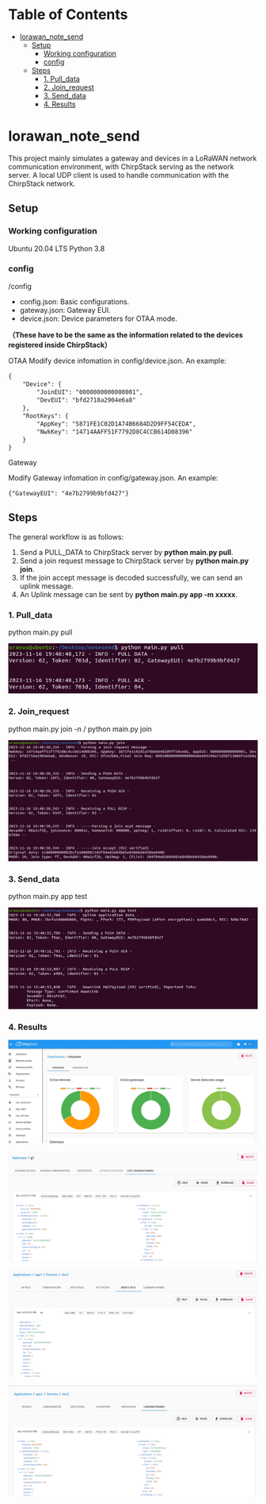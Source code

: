 Table of Contents
=================

* [lorawan_note_send](#lorawan_note_send)
   * [Setup](#setup)
      * [Working configuration](#working-configuration)
      * [config](#config)
   * [Steps](#steps)
      * [1. Pull_data](#1-pull_data)
      * [2. Join_request](#2-join_request)
      * [3. Send_data](#3-send_data)
      * [4. Results](#4-results)


# lorawan_note_send

This project mainly simulates a gateway and devices in a LoRaWAN network communication environment, with ChirpStack serving as the network server. A local UDP client is used to handle communication with the ChirpStack network.

## Setup
### Working configuration
Ubuntu 20.04 LTS
Python 3.8

### config
/config

+ config.json: Basic configurations.
+ gateway.json: Gateway EUI.
+ device.json: Device parameters for OTAA mode.

<strong>（These have to be the same as the information related to the devices registered inside ChirpStack）</strong>

OTAA
Modify device infomation in config/device.json. An example:

```
{
    "Device": {
        "JoinEUI": "0000000000000001",
        "DevEUI": "bfd2718a2904e6a8"
    },
    "RootKeys": {
        "AppKey": "5871FE1C02D1A74B6684D2D9FF54CEDA",
        "NwkKey": "14714AAFF51F7792D8C4CCB614D08396"
    }
}
```

Gateway

Modify Gateway infomation in config/gateway.json. An example:

```
{"GatewayEUI": "4e7b2799b9bfd427"}
```

## Steps

The general workflow is as follows:

1. Send a PULL_DATA to ChirpStack server by <strong>python main.py pull</strong>.
2. Send a join request message to ChirpStack server by <strong>python main.py join</strong>.
3. If the join accept message is decoded successfully, we can send an uplink message.
4. An Uplink message can be sent by <strong>python main.py app -m xxxxx</strong>.

### 1. Pull_data
python main.py pull


![1](images/1.png)

### 2. Join_request
python main.py join -n / python main.py join


![2](images/2.png)

### 3. Send_data
python main.py app test


![3](images/3.png)

### 4. Results

![4](images/4.png)

![5](images/5.png)

![6](images/6.png)

![7](images/7.png)
